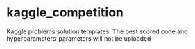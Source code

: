 # kaggle_competition
Kaggle problems solution templates. The best scored code and hyperparameters-parameters will not be uploaded

